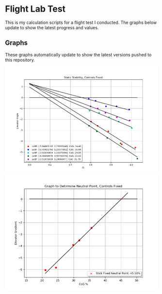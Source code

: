 # Flight Lab Test
This is my calculation scripts for a flight test I conducted. The graphs below update to show the latest progress and values.

## Graphs
These graphs automatically update to show the latest versions pushed to this repository.

<p align="center">

![Static Stability](graphs/staticstability.png?raw=true "Static Stability")
![Neutral Point](graphs/neutralpointStatic.png?raw=true "Neutral Point")

</p>